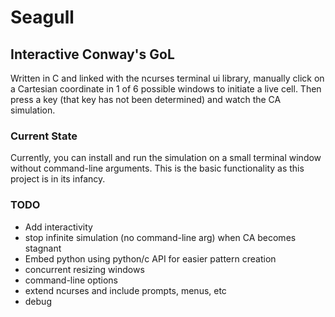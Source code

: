 # Seagull

## Interactive Conway's GoL

Written in C and linked with the ncurses terminal ui library, manually click on a Cartesian coordinate in 1 of 6 possible windows to initiate a live cell. Then press a key (that key has not been determined) and watch the CA simulation.

### **Current State**
Currently, you can install and run the simulation on a small terminal window without command-line arguments. This is the basic functionality as this project is in its infancy.

### **TODO**
*   Add interactivity
*   stop infinite simulation (no command-line arg) when CA becomes stagnant
*   Embed python using python/c API for easier pattern creation
*   concurrent resizing windows
*   command-line options
*   extend ncurses and include prompts, menus, etc
*   debug